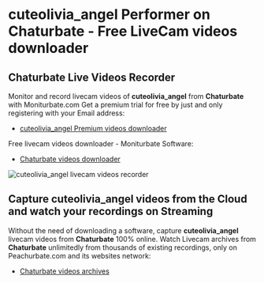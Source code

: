 # cuteolivia_angel Performer on Chaturbate - Free LiveCam videos downloader

## Chaturbate Live Videos Recorder

Monitor and record livecam videos of **cuteolivia_angel** from **Chaturbate** with Moniturbate.com
Get a premium trial for free by just and only registering with your Email address:
* [cuteolivia_angel Premium videos downloader](https://moniturbate.com/request-demo-licence-key.html)

Free livecam videos downloader - Moniturbate Software:
* [Chaturbate videos downloader](https://moniturbate.com/moniturbate-download-software.html)

![cuteolivia_angel livecam videos recorder](https://peachurnet.com/templates/moniturbate-software.png)


## Capture cuteolivia_angel videos from the Cloud and watch your recordings on Streaming

Without the need of downloading a software, capture **cuteolivia_angel** livecam videos from **Chaturbate** 100% online.
Watch Livecam archives from **Chaturbate** unlimitedly from thousands of existing recordings, only on Peachurbate.com and its websites network:
* [Chaturbate videos archives](https://peachurnet.com/)